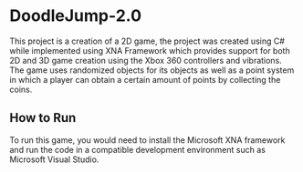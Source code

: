 # DoodleJump-2.0

This project is a creation of a 2D game, the project was created using C# while implemented using XNA Framework which provides support for both 2D and 3D game creation using the Xbox 360 controllers and vibrations. The game uses randomized objects for its objects as well as a point system in which a player can obtain a certain amount of points by collecting the coins.

## How to Run
To run this game, you would need to install the Microsoft XNA framework and run the code in a compatible development environment such as Microsoft Visual Studio.
